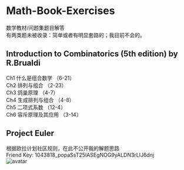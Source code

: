 # Math-Book-Exercises
数学教材/问题集题目解答  
有两类题未被收录：简单或者有明显套路的；我目前不会的。

## Introduction to Combinatorics (5th edition) by R.Brualdi
Ch1 什么是组合数学 （6-21）  
Ch2 排列与组合 （2-23）  
Ch3 鸽巢原理 （4-7）  
Ch4 生成排列与组合 （4-8）  
Ch5 二项式系数 （12-4）  
Ch6 容斥原理及其应用 （3-14）  

## Project Euler
根据欧拉计划社区规则，在此不公开我的解题思路  
Friend Key: 1043818_popaSsT25IASEgNOG9yALDN3rLlJ6dnj 
<br/>
![avatar](https://projecteuler.net/profile/Nithouson.png)    

